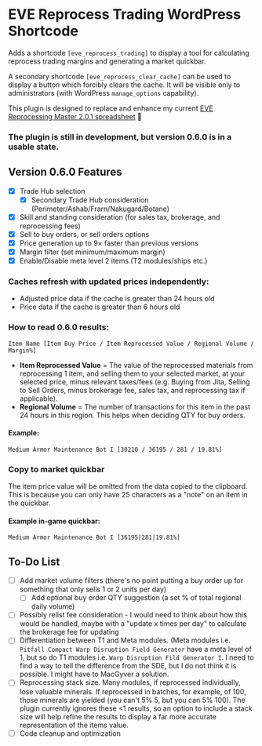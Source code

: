 # EVE Reprocess Trading WordPress Shortcode

Adds a shortcode `[eve_reprocess_trading]` to display a tool for calculating reprocess trading margins and generating a market quickbar.

A secondary shortcode `[eve_reprocess_clear_cache]` can be used to display a button which forcibly clears the cache. It will be visible only to administrators (with WordPress `manage_options` capability).

This plugin is designed to replace and enhance my current [EVE Reprocessing Master 2.0.1 spreadsheet](https://docs.google.com/spreadsheets/d/13WKDTn-dqjOnJ2HG1KWYh4hZ8Pxv87vWsUtC65It5Mw/edit?usp=sharing) 🔗

### The plugin is still in development, but version 0.6.0 is in a usable state.

## Version 0.6.0 Features

- [x] Trade Hub selection
  - [x] Secondary Trade Hub consideration (Perimeter/Ashab/Frarn/Nakugard/Botane)
- [x] Skill and standing consideration (for sales tax, brokerage, and reprocessing fees)
- [x] Sell to buy orders, or sell orders options
- [x] Price generation up to 9× faster than previous versions
- [x] Margin filter (set minimum/maximum margin)
- [x] Enable/Disable meta level 2 items (T2 modules/ships etc.)

### Caches refresh with updated prices independently:
- Adjusted price data if the cache is greater than 24 hours old
- Price data if the cache is greater than 6 hours old

### How to read 0.6.0 results:
`Item Name [Item Buy Price / Item Reprocessed Value / Regional Volume / Margin%]`

- **Item Reprocessed Value** = The value of the reprocessed materials from reprocessing 1 item, and selling them to your selected market, at your selected price, minus relevant taxes/fees (e.g. Buying from Jita, Selling to Sell Orders, minus brokerage fee, sales tax, and reprocessing tax if applicable).
- **Regional Volume** = The number of transactions for this item in the past 24 hours in this region. This helps when deciding QTY for buy orders.

#### Example:
`Medium Armor Maintenance Bot I [30210 / 36195 / 281 / 19.81%]`

### Copy to market quickbar
The item price value will be omitted from the data copied to the clipboard. This is because you can only have 25 characters as a "note" on an item in the quickbar.

#### Example in-game quickbar:
`Medium Armor Maintenance Bot I [36195|281|19.81%]`

## To-Do List
- [ ] Add market volume filters (there's no point putting a buy order up for something that only sells 1 or 2 units per day)
  - [ ] Add optional buy order QTY suggestion (a set % of total regional daily volume)
- [ ] Possibly relist fee consideration - I would need to think about how this would be handled, maybe with a "update x times per day" to calculate the brokerage fee for updating
- [ ] Differentiation between T1 and Meta modules. (Meta modules i.e. `Pitfall Compact Warp Disruption Field Generator` have a meta level of 1, but so do T1 modules i.e. `Warp Disruption Fild Generator I`. I need to find a way to tell the difference from the SDE, but I do not think it is possible. I might have to MacGyver a solution.
- [ ] Reprocessing stack size. Many modules, if reprocessed individually, lose valuable minerals. If reprocessed in batches, for example, of 100, those minerals are yielded (you can't 5% 5, but you can 5% 100). The plugin currently ignores these <1 results, so an option to include a stack size will help refine the results to display a far more accurate representation of the items value.
- [ ] Code cleanup and optimization
